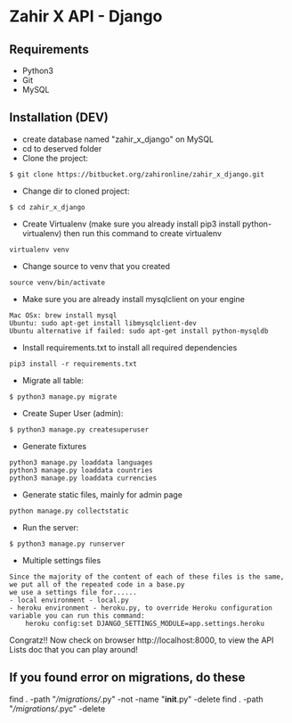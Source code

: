 # Zahir X API - Django

## Requirements
- Python3
- Git
- MySQL

## Installation (DEV)
- create database named "zahir_x_django" on MySQL
- cd to deserved folder
- Clone the project:
```
$ git clone https://bitbucket.org/zahironline/zahir_x_django.git
```
- Change dir to cloned project:
```
$ cd zahir_x_django
```
- Create Virtualenv (make sure you already install pip3 install python-virtualenv)
then run this command to create virtualenv
```
virtualenv venv
```
- Change source to venv that you created
```
source venv/bin/activate
```
- Make sure you are already install mysqlclient on your engine
```
Mac OSx: brew install mysql
Ubuntu: sudo apt-get install libmysqlclient-dev
Ubuntu alternative if failed: sudo apt-get install python-mysqldb
```
- Install requirements.txt to install all required dependencies
```
pip3 install -r requirements.txt
```
- Migrate all table:
```
$ python3 manage.py migrate
```
- Create Super User (admin):
```
$ python3 manage.py createsuperuser
```
- Generate fixtures
```
python3 manage.py loaddata languages
python3 manage.py loaddata countries
python3 manage.py loaddata currencies
```
- Generate static files, mainly for admin page
```
python manage.py collectstatic
```
- Run the server:
```
$ python3 manage.py runserver
```
- Multiple settings files
```
Since the majority of the content of each of these files is the same,
we put all of the repeated code in a base.py
we use a settings file for......
- local environment - local.py
- heroku environment - heroku.py, to override Heroku configuration variable you can run this command:
    heroku config:set DJANGO_SETTINGS_MODULE=app.settings.heroku
```

Congratz!! Now check on browser http://localhost:8000, to view the API Lists doc that you can play around!

## If you found error on migrations, do these

find . -path "*/migrations/*.py" -not -name "__init__.py" -delete
find . -path "*/migrations/*.pyc"  -delete

